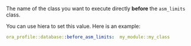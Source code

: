 The name of the class you want to execute directly **before** the `asm_limits` class.

You can use hiera to set this value. Here is an example:

```yaml
ora_profile::database::before_asm_limits:  my_module::my_class
```

